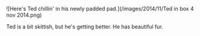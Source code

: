 ![Here's Ted chillin' in his newly padded pad.](/images/2014/11/Ted in box 4 nov 2014.png)

Ted is a bit skittish, but he's getting better.  He has beautiful fur.
